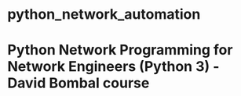 # python_network_automation
# Python Network Programming for Network Engineers (Python 3) - David Bombal course
